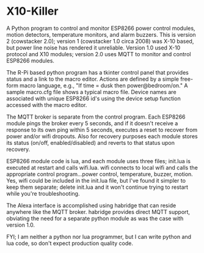 # X10-Killer
A Python program to control and monitor ESP8266 power control modules, motion detectors, temperature monitors, and alarm buzzers.
This is version 2 (cowstacker 2.0); version 1 (cowstacker 1.0 circa 2008) was X-10 based, but power line noise has rendered it unreliable.
Version 1.0 used X-10 protocol and X10 modules; version 2.0 uses MQTT to monitor and control ESP8266 modules.

The R-Pi based python program has a tkinter control panel that provides status and a link to the macro editor.  Actions are defined by a simple free-form macro language, e.g., "If time = dusk then power@bedroom/on."  A sample macro.cfg file shows a typical macro file. Device names are associated with unique ESP8266 id's using the device setup function accessed with the macro editor.  

The MQTT broker is separate from the control program.  Each ESP8266 module pings the broker every 5 seconds, and if it doesn't receive a response to its own ping within 5 seconds, executes a reset to recover from power and/or wifi dropouts.  Also for recovery purposes each module stores its status (on/off, enabled/disabled) and reverts to that status upon recovery.

ESP8266 module code is lua, and each module uses three files; 
init.lua is executed at restart and calls wifi.lua.
wifi connects to local wifi and calls the appropriate control program...power control, temperature, buzzer, motion.
Yes, wifi could be included in the init.lua file, but I've found it simpler to keep them separate; delete init.lua and it won't continue trying to restart while you're troubleshooting.

The Alexa interface is accomplished using habridge that can reside anywhere like the MQTT broker.  habridge provides direct MQTT support, obviating the need for a separate python module as was the case with version 1.0.  


FYI; I am neither a python nor lua programmer, but I can write python and lua code, so don't expect production quality code.

